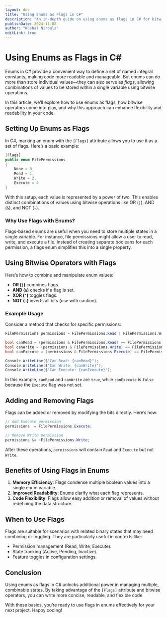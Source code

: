 ```yaml
---
layout: doc
title: "Using Enums as Flags in C#"
description: "An in-depth guide on using enums as flags in C# for bitwise operations, improving code readability and functionality."
publishDate: 2024-11-08
author: "Kushal Niroula"
editLink: true
---
```


# Using Enums as Flags in C#

Enums in C# provide a convenient way to define a set of named integral constants, making code more readable and manageable. But enums can do more than store individual values—they can also serve as _flags_, allowing combinations of values to be stored within a single variable using bitwise operations.

In this article, we’ll explore how to use enums as flags, how bitwise operators come into play, and why this approach can enhance flexibility and readability in your code.

## Setting Up Enums as Flags

In C#, marking an enum with the `[Flags]` attribute allows you to use it as a set of flags. Here’s a basic example:

```csharp
[Flags]
public enum FilePermissions
{
    None = 0,
    Read = 1,
    Write = 2,
    Execute = 4
}
```

With this setup, each value is represented by a power of two. This enables distinct combinations of values using bitwise operations like OR (`|`), AND (`&`), and NOT (`~`).

### Why Use Flags with Enums?

Flags-based enums are useful when you need to store multiple states in a single variable. For instance, file permissions might allow a user to read, write, and execute a file. Instead of creating separate booleans for each permission, a flags enum simplifies this into a single property.

## Using Bitwise Operators with Flags

Here’s how to combine and manipulate enum values:

- **OR (`|`)** combines flags.
- **AND (`&`)** checks if a flag is set.
- **XOR (`^`)** toggles flags.
- **NOT (`~`)** inverts all bits (use with caution).

### Example Usage

Consider a method that checks for specific permissions:

```csharp
FilePermissions permissions = FilePermissions.Read | FilePermissions.Write;

bool canRead = (permissions & FilePermissions.Read) == FilePermissions.Read;
bool canWrite = (permissions & FilePermissions.Write) == FilePermissions.Write;
bool canExecute = (permissions & FilePermissions.Execute) == FilePermissions.Execute;

Console.WriteLine($"Can Read: {canRead}");
Console.WriteLine($"Can Write: {canWrite}");
Console.WriteLine($"Can Execute: {canExecute}");
```

In this example, `canRead` and `canWrite` are `true`, while `canExecute` is `false` because the `Execute` flag was not set.

## Adding and Removing Flags

Flags can be added or removed by modifying the bits directly. Here’s how:

```csharp
// Add Execute permission
permissions |= FilePermissions.Execute;

// Remove Write permission
permissions &= ~FilePermissions.Write;
```

After these operations, `permissions` will contain `Read` and `Execute` but not `Write`.

## Benefits of Using Flags in Enums

1. **Memory Efficiency**: Flags condense multiple boolean values into a single enum variable.
2. **Improved Readability**: Enums clarify what each flag represents.
3. **Code Flexibility**: Flags allow easy addition or removal of values without redefining the data structure.

## When to Use Flags

Flags are suitable for scenarios with related binary states that may need combining or toggling. They are particularly useful in contexts like:

- Permission management (Read, Write, Execute).
- State tracking (Active, Pending, Inactive).
- Feature toggles in configuration settings.

## Conclusion

Using enums as flags in C# unlocks additional power in managing multiple, combinable states. By taking advantage of the `[Flags]` attribute and bitwise operators, you can write more concise, readable, and flexible code.

With these basics, you’re ready to use flags in enums effectively for your next project. Happy coding!

